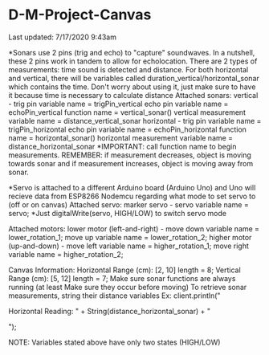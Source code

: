 # D-M-Project-Canvas
Last updated: 7/17/2020 9:43am

*Sonars use 2 pins (trig and echo) to "capture" soundwaves. In a nutshell, these 2 pins work in tandem to allow for echolocation. There are 2 types of measurements: time sound is detected and distance. For both horizontal and vertical, there will be variables called duration_vertical/horizontal_sonar which contains the time. Don't worry about using it, just make sure to have it because time is necessary to calculate distance
Attached sonars:
    vertical - 
        trig pin variable name = trigPin_vertical
        echo pin variable name = echoPin_vertical
        function name = vertical_sonar()
        vertical measurement variable name = distance_vertical_sonar
    horizontal - 
        trig pin variable name = trigPin_horizontal
        echo pin variable name = echoPin_horizontal
        function name = horizontal_sonar()
        horizontal measurement variable name = distance_horizontal_sonar
    *IMPORTANT: call function name to begin measurements. REMEMBER: if measurement decreases, object is moving towards sonar and if measurement increases, object is moving away from sonar. 

*Servo is attached to a different Arduino board (Arduino Uno) and Uno will recieve data from ESP8266 Nodemcu regarding what mode to set servo to (off or on canvas)
Attached servo:
    marker servo - 
        servo variable name = servo;
    *Just digitalWrite(servo, HIGH/LOW) to switch servo mode

Attached motors:
    lower motor (left-and-right) -
        move down variable name = lower_rotation_1;
        move up variable name = lower_rotation_2;
    higher motor (up-and-down) -
        move left variable name = higher_rotation_1;
        move right variable name = higher_rotation_2;

Canvas Information:
    Horizontal Range (cm): [2, 10] length = 8;
    Vertical Range (cm): [5, 12] length = 7;
    Make sure sonar functions are always running (at least Make sure they occur before moving)
    To retrieve sonar measurements, string their distance variables Ex: client.println("<p>Horizontal Reading: " + String(distance_horizontal_sonar) + "</p>");

NOTE: Variables stated above have only two states (HIGH/LOW)


